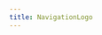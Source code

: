 ```yaml
---
title: NavigationLogo
---
```

<!-- Generated by documentation.js. Update this documentation by updating the source code. -->
